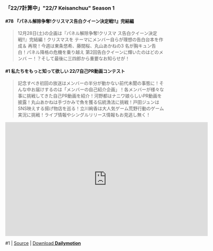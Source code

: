 ### 「22/7計算中」"22/7 Keisanchuu" Season 1

#### #78 『パネル解除争奪!クリスマス告白クイーン決定戦!!』完結編
>12月28日(土)の企画は『パネル解除争奪!クリスマ
ス告白クイーン決定戦!!』完結編！クリスマスを
テーマにメンバー自らが理想の告白台本を作成＆
再現！今週は東条悠希、藤間桜、丸山あかねの3
名が胸キュン告白！パネル降格の危機を乗り越え
第2回告白クイーンに輝いたのはどのメンバ
ー！？そして最後に三四郎から重要なお知らせが！

#### #1 私たちをもっと知って欲しい 22/7自己PR動画コンテスト
>記念すべき初回の放送はメンバーの半分が動かない前代未聞の事態に！そんな中お届けするのは「メンバーの自己紹介企画」！各メンバーが様々な事に挑戦してきた自己PR動画を紹介！河野都はナニワ娘らしいPR動画を披露！丸山あかねは手づかみで魚を獲る伝統漁法に挑戦！戸田ジュンはSNS映えする揚げ物店を巡る！立川絢香は大人気ゲーム荒野行動のゲーム実況に挑戦！ライブ情報やシングルリリース情報もお見逃し無く！

<iframe frameborder="0" width="640" height="360" src="https://www.dailymotion.com/embed/video/x7tzr95?queue-enable=false" allowfullscreen allow="autoplay"></iframe>

 #1 | [Source](https://nyaa.si/view/1161338) | [Download **Dailymotion**](https://dai.ly/x7tzr95)
